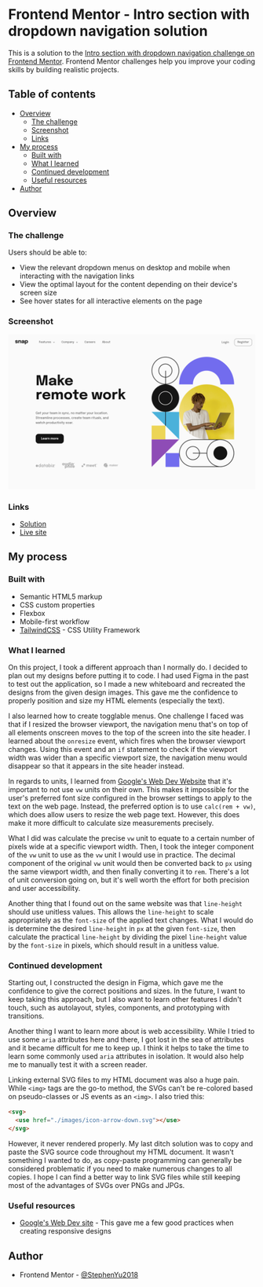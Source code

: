 # Frontend Mentor - Intro section with dropdown navigation solution

This is a solution to the [Intro section with dropdown navigation challenge on Frontend Mentor](https://www.frontendmentor.io/challenges/intro-section-with-dropdown-navigation-ryaPetHE5). Frontend Mentor challenges help you improve your coding skills by building realistic projects. 

## Table of contents

- [Overview](#overview)
  - [The challenge](#the-challenge)
  - [Screenshot](#screenshot)
  - [Links](#links)
- [My process](#my-process)
  - [Built with](#built-with)
  - [What I learned](#what-i-learned)
  - [Continued development](#continued-development)
  - [Useful resources](#useful-resources)
- [Author](#author)

## Overview

### The challenge

Users should be able to:

- View the relevant dropdown menus on desktop and mobile when interacting with the navigation links
- View the optimal layout for the content depending on their device's screen size
- See hover states for all interactive elements on the page

### Screenshot

![](./screenshot.png)

### Links

- [Solution](https://frontendmentor.io/solutions/intro-section-with-dropdown-navigation-tailwindcss-fluid-layout-QOPleNaFyI)
- [Live site](https://stephenyu2018.github.io/intro-section-with-dropdown-navigation-main)

## My process

### Built with

- Semantic HTML5 markup
- CSS custom properties
- Flexbox
- Mobile-first workflow
- [TailwindCSS](https://tailwindcss.com/) - CSS Utility Framework

### What I learned

On this project, I took a different approach than I normally do. I decided to plan out my designs before putting it to code. I had used Figma in the past to test out the application, so I made a new whiteboard and recreated the designs from the given design images. This gave me the confidence to properly position and size my HTML elements (especially the text).

I also learned how to create togglable menus. One challenge I faced was that if I resized the browser viewport, the navigation menu that's on top of all elements onscreen moves to the top of the screen into the site header. I learned about the `onresize` event, which fires when the browser viewport changes. Using this event and an `if` statement to check if the viewport width was wider than a specific viewport size, the navigation menu would disappear so that it appears in the site header instead.

In regards to units, I learned from [Google's Web Dev Website](web.dev) that it's important to not use `vw` units on their own. This makes it impossible for the user's preferred font size configured in the browser settings to apply to the text on the web page. Instead, the preferred option is to use `calc(rem + vw)`, which does allow users to resize the web page text. However, this does make it more difficult to calculate size measurements precisely.

What I did was calculate the precise `vw` unit to equate to a certain number of pixels wide at a specific viewport width. Then, I took the integer component of the `vw` unit to use as the `vw` unit I would use in practice. The decimal component of the original `vw` unit would then be converted back to `px` using the same viewport width, and then finally converting it to `rem`. There's a lot of unit conversion going on, but it's well worth the effort for both precision and user accessibility.

Another thing that I found out on the same website was that `line-height` should use unitless values. This allows the `line-height` to scale appropriately as the `font-size` of the applied text changes. What I would do is determine the desired `line-height` in `px` at the given `font-size`, then calculate the practical `line-height` by dividing the pixel `line-height` value by the `font-size` in pixels, which should result in a unitless value.

### Continued development

Starting out, I constructed the design in Figma, which gave me the confidence to give the correct positions and sizes. In the future, I want to keep taking this approach, but I also want to learn other features I didn't touch, such as autolayout, styles, components, and prototyping with transitions.

Another thing I want to learn more about is web accessibility. While I tried to use some `aria` attributes here and there, I got lost in the sea of attributes and it became difficult for me to keep up. I think it helps to take the time to learn some commonly used `aria` attributes in isolation. It would also help me to manually test it with a screen reader.

Linking external SVG files to my HTML document was also a huge pain. While `<img>` tags are the go-to method, the SVGs can't be re-colored based on pseudo-classes or JS events as an `<img>`. I also tried this:

```html
<svg>
  <use href="./images/icon-arrow-down.svg"></use>
</svg>
```

However, it never rendered properly. My last ditch solution was to copy and paste the SVG source code throughout my HTML document. It wasn't something I wanted to do, as copy-paste programming can generally be considered problematic if you need to make numerous changes to all copies. I hope I can find a better way to link SVG files while still keeping most of the advantages of SVGs over PNGs and JPGs.

### Useful resources

- [Google's Web Dev site](https://web.dev/learn/design) - This gave me a few good practices when creating responsive designs 

## Author

- Frontend Mentor - [@StephenYu2018](https://www.frontendmentor.io/profile/StephenYu2018)


